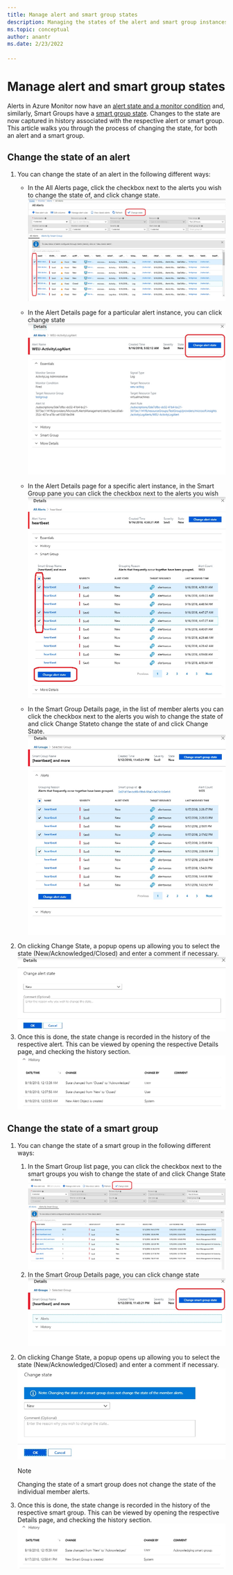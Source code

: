 ```yaml
---
title: Manage alert and smart group states
description: Managing the states of the alert and smart group instances
ms.topic: conceptual
author: anantr
ms.date: 2/23/2022

---
```


# Manage alert and smart group states

Alerts in Azure Monitor now have an [alert state and a monitor condition](./alerts-overview.md) and, similarly, Smart Groups have a [smart group state](./alerts-smartgroups-overview.md?toc=%2fazure%2fazure-monitor%2ftoc.json). Changes to the state are now captured in history associated with the respective alert or smart group. This article walks you through the process of changing the state, for both an alert and a smart group.

## Change the state of an alert

1. You can change the state of an alert in the following different ways: 
    * In the All Alerts page, click the checkbox next to the alerts you wish to change the state of, and click change state.   
    ![Screenshot shows the All Alerts page with Change state selected.](./media/alerts-managing-alert-states/state-all-alerts.jpg)
    * In the Alert Details page for a particular alert instance, you can click change state   
    ![Screenshot shows the Alert Details page with Change alert state selected.](./media/alerts-managing-alert-states/state-alert-details.jpg)
    * In the Alert Details page for a specific alert instance, in the Smart Group pane you can click the checkbox next to the alerts you wish    
    ![Screenshot shows the Alert Details page for the heartbeat alert with some instances having check marks.](./media/alerts-managing-alert-states/state-alert-details-sg.jpg)

    * In the Smart Group Details page, in the list of member alerts you can click the checkbox next to the alerts you wish to change the state of and click Change Stateto change the state of and click Change State.   
    ![Screenshot shows the Smart Group Details page where you can select alerts for which to change state.](./media/alerts-managing-alert-states/state-sg-details-alerts.jpg)
1. On clicking Change State, a popup opens up allowing you to select the state (New/Acknowledged/Closed) and enter a comment if necessary.   
![Screenshot shows the Details Change alert dialog box.](./media/alerts-managing-alert-states/state-alert-change.jpg)
1. Once this is done, the state change is recorded in the history of the respective alert. This can be viewed by opening the respective Details page, and checking the history section.    
![Screenshot shows the history of state changes.](./media/alerts-managing-alert-states/state-alert-history.jpg)

## Change the state of a smart group
1. You can change the state of a smart group in the following different ways:
    1. In the Smart Group list page, you can click the checkbox next to the smart groups you wish to change the state of and click Change State  
    ![Screenshot shows the Change State page for Smart Groups.](./media/alerts-managing-alert-states/state-sg-list.jpg)
    1. In the Smart Group Details page, you can click change state        
    ![Screenshot shows the Smart Group Details page with Change smart group state selected.](./media/alerts-managing-alert-states/state-sg-details.jpg)
1. On clicking Change State, a popup opens up allowing you to select the state (New/Acknowledged/Closed) and enter a comment if necessary. 
![Screenshot shows the Change state dialog box for the smart group.](./media/alerts-managing-alert-states/state-sg-change.jpg)
   > [!NOTE]
   >  Changing the state of a smart group does not change the state of the individual member alerts.

1. Once this is done, the state change is recorded in the history of the respective smart group. This can be viewed by opening the respective Details page, and checking the history section.     
![Screenshot shows the history of changes for the smart group.](./media/alerts-managing-alert-states/state-sg-history.jpg)